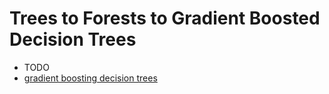 Trees to Forests to Gradient Boosted Decision Trees
===================

- TODO
- [gradient boosting decision trees](http://blog.kaggle.com/2017/01/23/a-kaggle-master-explains-gradient-boosting/)